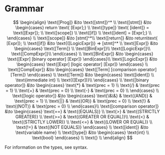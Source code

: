 # Grammar

$$
\begin{align}
    \text{[Prog]} &\to \text{[stmt]}^* \\
    \text{[stmt]} &\to
        \begin{cases}
        return \text{ [Expr];} \\
        \text{[type]} \text{ [ident]} = \text{[Expr]}; \\
        \text{[scope]} \\
        \text{[if]} \\
        \text{[ident] = [Expr];} \\
        \end{cases} \\
    \text{[scope]} &\to [stmt]^*\\
    \text{[return]} &\to return\text{ [Expr]}; \\
    \text{[if]} &\to \text{([LogicExpr])} => [stmt]^* \\
    \text{[Expr]} &\to
    \begin{cases}
        \text{[Term]} \\
        \text{[BinExpr]}\\
        \text{[LogicExpr]}\\
        \text{[CompExpr]}\\
    \end{cases} \\
    \text{[BinExpr]} &\to
    \begin{cases}
        \text{[Expr] [binary operator] [Expr]}
    \end{cases}\\
    \text{[LogicExpr]} &\to
    \begin{cases}
        \text{[Expr] [logic operator] [Expr]}
    \end{cases} \\
    \text{[CompExpr]} &\to
    \begin{cases}
        \text{[Term] [comparison operator] [Term]}
    \end{cases} \\
    \text{[Term]} &\to
    \begin{cases}
        \text{[ident]} \\
        \text{immediate int} \\
        \text{([Expr])}\\
    \end{cases} \\
    \text{[binary operator]} &\to
    \begin{cases}
        \text{*} & \text{prec = 1} \\
        \text{/} & \text{prec = 1} \\
        \text{+} & \text{prec = 0} \\
        \text{-} & \text{prec = 0} \\
    \end{cases} \\
    \text{[logic operator]} &\to
    \begin{cases}
        \text{\&\&} & \text{(AND)} & \text{prec = 1} \\
        \text{||} & \text{(OR)} & \text{prec = 0} \\
        \text{!} & \text{(NOT)} & \text{prec = 0} \\
    \end{cases}\\
    \text{[comparison operator]} &\to
    \begin{cases}
        \text{==} & \text{(EQUALS)} \\
        \text{>} & \text{(STRICTLY GREATER)} \\
        \text{>=} & \text{(GREATER OR EQUAL)}\\
        \text{<} & \text{(STRICTLY LOWER)} \\
        \text{<=} & \text{(LOWER OR EQUAL)} \\
        \text{!=} & \text{(NOT EQUALS)}
    \end{cases} \\
    \text{[ident]} &\to \text{variable name} \\
    \text{[type]} &\to
        \begin{cases}
            \text{int} \\
            \text{bool}
        \end{cases} \\
    \text{} \\
\end{align}
$$

For information on the types, see syntax.
